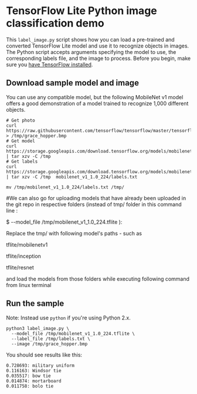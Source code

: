 # TensorFlow Lite Python image classification demo

This `label_image.py` script shows how you can load a pre-trained and converted
TensorFlow Lite model and use it to recognize objects in images. The Python
script accepts arguments specifying the model to use, the corresponding labels
file, and the image to process.
Before you begin,
make sure you [have TensorFlow installed](https://www.tensorflow.org/install).


## Download sample model and image

You can use any compatible model, but the following MobileNet v1 model offers
a good demonstration of a model trained to recognize 1,000 different objects.

```
# Get photo
curl https://raw.githubusercontent.com/tensorflow/tensorflow/master/tensorflow/lite/examples/label_image/testdata/grace_hopper.bmp > /tmp/grace_hopper.bmp
# Get model
curl https://storage.googleapis.com/download.tensorflow.org/models/mobilenet_v1_2018_02_22/mobilenet_v1_1.0_224.tgz | tar xzv -C /tmp
# Get labels
curl https://storage.googleapis.com/download.tensorflow.org/models/mobilenet_v1_1.0_224_frozen.tgz  | tar xzv -C /tmp  mobilenet_v1_1.0_224/labels.txt

mv /tmp/mobilenet_v1_1.0_224/labels.txt /tmp/
```

#We can also go for uploading models that have already been uploaded in the git repo in respective folders (instead of tmp/ folder in this command line : 

$   --model_file /tmp/mobilenet_v1_1.0_224.tflite \):


Replace the tmp/ with following model's paths - such as 

tflite/mobilenetv1

tflite/inception

tflite/resnet

and load the models from those folders while executing following command from linux terminal

## Run the sample

Note: Instead use `python` if you're using Python 2.x.

```
python3 label_image.py \
  --model_file /tmp/mobilenet_v1_1.0_224.tflite \
  --label_file /tmp/labels.txt \
  --image /tmp/grace_hopper.bmp
```

You should see results like this:

```
0.728693: military uniform
0.116163: Windsor tie
0.035517: bow tie
0.014874: mortarboard
0.011758: bolo tie
```
